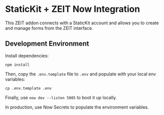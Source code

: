 # StaticKit + ZEIT Now Integration

This ZEIT addon connects with a StaticKit account and allows you to create and manage forms from the ZEIT interface.

## Development Environment

Install dependencies:

```
npm install
```

Then, copy the `.env.template` file to `.env` and populate with your local env variables:

```
cp .env.template .env
```

Finally, use `now dev --listen 5005` to boot it up locally.

In production, use Now Secrets to populate the environment variables.
